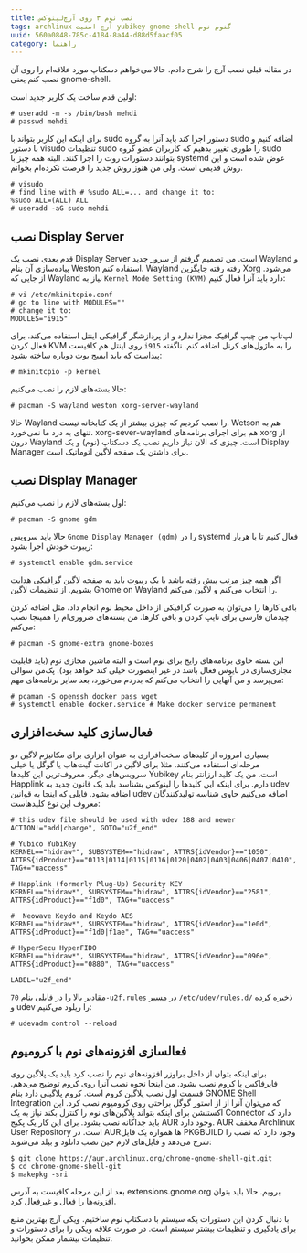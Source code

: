 ```yaml
---
title: نصب نوم ۳ روی آرچ‌لینوکس
tags: archlinux آرچ امنیت yubikey gnome-shell گنوم نوم
uuid: 560a0848-785c-4184-8a44-d88d5faacf05
category: راهنما
---
```

در مقاله قبلی نصب آرچ را شرح دادم. حالا می‌خواهم دسکتاپ مورد علاقه‌ام را روی آن نصب کنم یعنی gnome-shell.


اولین قدم ساخت یک کاربر جدید است:


~~~~
# useradd -m -s /bin/bash mehdi
# passwd mehdi
~~~~

برای اینکه این کاربر بتواند با sudo دستور اجرا کند باید آنرا به گروه sudo اضافه کنیم و با دستور visudo تنظیمات sudo را طوری تغییر بدهیم که کاربران عضو گروه sudo بتوانند دستورات روت را اجرا کنند. البته همه چیز با systemd عوض شده است و این روش قدیمی است. ولی من هنوز روش جدید را فرصت نکرده‌ام بخوانم.

~~~~
# visudo
# find line with # %sudo ALL=... and change it to:
%sudo ALL=(ALL) ALL
# useradd -aG sudo mehdi
~~~~

## نصب Display Server

قدم بعدی نصب یک Display Server است. من تصمیم گرفتم از سرور جدید Wayland و پیاده‌سازی آن بنام Weston استفاده کنم. Wayland رفته رفته جایگزین Xorg می‌شود. از جایی که Wayland نیاز به `Kernel Mode Setting (KVM)` دارد باید آنرا فعال کنیم:

~~~~
# vi /etc/mkinitcpio.conf
# go to line with MODULES=""
# change it to:
MODULES="i915"
~~~~

لپ‌تاپ من چیپ گرافیک مجزا ندارد و از پردازشگر گرافیکی اینتل استفاده می‌کند. برای فعال کردن KVM روی اینتل هم کافیست `i915` را به ماژول‌های کرنل اضافه کنم. ناگفته پیداست که باید ایمیج بوت دوباره ساخته بشود:

~~~~
# mkinitcpio -p kernel
~~~~

حالا بسته‌های لازم را نصب می‌کنیم:

~~~~
# pacman -S wayland weston xorg-server-wayland
~~~~

حالا Wayland را نصب کردیم که چیزی بیشتر از یک کتابخانه نیست. Wetson هم به تنهای به درد ما نمی‌خورد. xorg-sever-wayland هم برای اجرای برنامه‌های xorg از درون Wayland است. چیزی که الان نیاز داریم نصب یک دسکتاپ (نوم) و یک Display Manager برای داشتن یک صفحه لاگین اتوماتیک است.


## نصب Display Manager
اول بسته‌های لازم را نصب می‌کنیم:

~~~~
# pacman -S gnome gdm
~~~~

حالا باید سرویس `Gnome Display Manager (gdm)` را در systemd فعال کنیم تا با هربار ریبوت خودش اجرا بشود:

~~~~
# systemctl enable gdm.service
~~~~

اگر همه چیز مرتب پیش رفته باشد با یک ریبوت باید به صفحه لاگین گرافیکی هدایت بشویم. از تنظیمات لاگین Gnome on Wayland را انتخاب می‌کنم و لاگین می‌کنم.

باقی کارها را می‌توان به صورت گرافیکی از داخل محیط نوم انجام داد، مثل اضافه کردن چیدمان فارسی برای تایپ کردن و باقی کارها. من بسته‌های ضروری‌ام را همینجا نصب می‌کنم:

~~~~
# pacman -S gnome-extra gnome-boxes
~~~~
این بسته حاوی برنامه‌های رایج برای نوم است و البته ماشین مجازی نوم (باید قابلیت مجازی‌سازی در بایوس فعال باشد در غیر اینصورت خیلی کند خواهد بود). پک‌من سوالی می‌پرسد و من آنهایی را انتخاب می‌کنم که بدردم می‌خورد، بعد سایر برنامه‌های مهم:

~~~~
# pcaman -S openssh docker pass wget
# systemctl enable docker.service # Make docker service permanent
~~~~

## فعال‌سازی کلید سخت‌افزاری
بسیاری امروزه از کلیدهای سخت‌افزاری به عنوان ابزاری برای مکانیزم لاگین دو مرحله‌ای استفاده می‌کنند. مثلا برای لاگین در اکانت گیت‌هاب یا گوگل یا خیلی سرویس‌های دیگر. معروف‌ترین این کلید‌ها Yubikey است. من یک کلید ارزانتر بنام Happlink دارم. برای اینکه این کلیدها را لینوکس بشناسد باید یک قانون جدید به udev اضافه بشود. فایلی که اینجا به قوانین udev اضافه می‌کنیم حاوی شناسه تولیدکنندگان معروف این نوع کلیدهاست:


~~~~
# this udev file should be used with udev 188 and newer
ACTION!="add|change", GOTO="u2f_end"

# Yubico YubiKey
KERNEL=="hidraw*", SUBSYSTEM=="hidraw", ATTRS{idVendor}=="1050", ATTRS{idProduct}=="0113|0114|0115|0116|0120|0402|0403|0406|0407|0410", TAG+="uaccess"

# Happlink (formerly Plug-Up) Security KEY
KERNEL=="hidraw*", SUBSYSTEM=="hidraw", ATTRS{idVendor}=="2581", ATTRS{idProduct}=="f1d0", TAG+="uaccess"

#  Neowave Keydo and Keydo AES
KERNEL=="hidraw*", SUBSYSTEM=="hidraw", ATTRS{idVendor}=="1e0d", ATTRS{idProduct}=="f1d0|f1ae", TAG+="uaccess"

# HyperSecu HyperFIDO
KERNEL=="hidraw*", SUBSYSTEM=="hidraw", ATTRS{idVendor}=="096e", ATTRS{idProduct}=="0880", TAG+="uaccess"

LABEL="u2f_end"
~~~~

مقادیر بالا را در فایلی بنام `70-u2f.rules` در مسیر `/etc/udev/rules.d/` ذخیره کرده و udev را ریلود می‌کنیم:

~~~~
# udevadm control --reload
~~~~

## فعالسازی افزونه‌های نوم با کرومیوم
برای اینکه بتوان از داخل براوزر افزونه‌های نوم را نصب کرد باید یک پلاگین روی فایرفاکس یا کروم نصب بشود. من اینجا نحوه نصب آنرا روی کروم توضیح می‌دهم. قسمت اول نصب پلاگین کروم است. کروم پلاگینی دارد بنام GNOME Shell Integration که می‌توان آنرا از از استور گوگل براحتی روی کرومیوم نصب کرد. این اکستنشن برای اینکه بتواند پلاگین‌های نوم را کنترل بکند نیاز به یک Connector دارد که باید جداگانه نصب بشود. برای این کار یک پکیج AUR وجود دارد. AUR مخفف Archlinux User Repository است. در AURها همواره یک فایل PKGBUILD وجود دارد که نصب را شرح می‌دهد و فایل‌های لازم حین نصب دانلود و بیلد می‌شوند:

~~~~
$ git clone https://aur.archlinux.org/chrome-gnome-shell-git.git
$ cd chrome-gnome-shell-git
$ makepkg -sri
~~~~

بعد از این مرحله کافیست به آدرس extensions.gnome.org برویم. حالا باید بتوان افزونه‌ها را فعال و غیرفعال کرد.

با دنبال کردن این دستورات یکه سیستم با دسکتاپ نوم ساختیم. ویکی آرچ بهترین منبع برای یادگیری و تنظیمات بیشتر سیستم است. در صورت علاقه ویکی را برای دستورات و تنظیمات بیشمار ممکن بخوانید.
